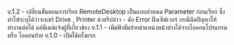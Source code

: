 v.1.2
	- เปลี่ยนขั้นตอนการเรียก RemoteDesktop เป็นแบบกำหนด Parameter ก่อนเรียก ซึ่งทำให้ระบุได้ว่าจะแชร์ Drive , Printer ด้วยรึปล่าว
	- ดัก Error ฝั่งเซิฟเวอร์ กรณีติดปัญหาให้ทำงานต่อได้ แต่มีเมล์แจ้งผู้ที่เกี่ยวข้อง
v.1.1
	- เพิ่มฟังชันย้ายตำแหน่งหน้าต่างได้จากไอคอนโปรแกรม หรือ ไอคอนย้าย
v.1.0
	- เปิดใช้ครั้งแรก
